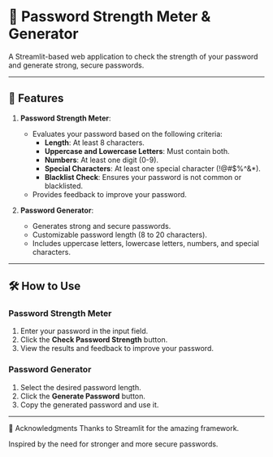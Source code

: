 # 🔐 Password Strength Meter & Generator

A Streamlit-based web application to check the strength of your password and generate strong, secure passwords.

---

## 🚀 Features

1. **Password Strength Meter**:
   - Evaluates your password based on the following criteria:
     - **Length**: At least 8 characters.
     - **Uppercase and Lowercase Letters**: Must contain both.
     - **Numbers**: At least one digit (0-9).
     - **Special Characters**: At least one special character (!@#$%^&*).
     - **Blacklist Check**: Ensures your password is not common or blacklisted.
   - Provides feedback to improve your password.

2. **Password Generator**:
   - Generates strong and secure passwords.
   - Customizable password length (8 to 20 characters).
   - Includes uppercase letters, lowercase letters, numbers, and special characters.

---

## 🛠️ How to Use

### Password Strength Meter
1. Enter your password in the input field.
2. Click the **Check Password Strength** button.
3. View the results and feedback to improve your password.

### Password Generator
1. Select the desired password length.
2. Click the **Generate Password** button.
3. Copy the generated password and use it.

---

🙏 Acknowledgments
Thanks to Streamlit for the amazing framework.

Inspired by the need for stronger and more secure passwords.